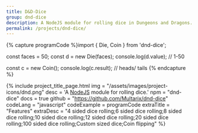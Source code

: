 ```yaml
---
title: D&D-Dice
group: dnd-dice
description: A NodeJS module for rolling dice in Dungeons and Dragons.
permalink: /projects/dnd-dice/
---
```


{% capture programCode %}import { Die, Coin } from 'dnd-dice';

const faces = 50;
const d = new Die(faces);
console.log(d.value); // 1-50

const c = new Coin();
console.log(c.result); // heads/ tails
{% endcapture %}


{% include project_title_page.html
	img			= "/assets/images/project-icons/dnd.png"
	desc		= 'A <a class="open-in-new" href="https://nodejs.org">NodeJS</a> module for rolling dice.'
	npm			= "dnd-dice"
	docs		= true
	github		= "https://github.com/Multarix/dnd-dice"
	codeLang	= "javascript"
	codeExample	= programCode
	extraTitle	= "Features"
	extraDesc	= "4 sided dice rolling;6 sided dice rolling;8 sided dice rolling;10 sided dice rolling;12 sided dice rolling;20 sided dice rolling;100 sided dice rolling;Custom sized dice;Coin flipping"
%}